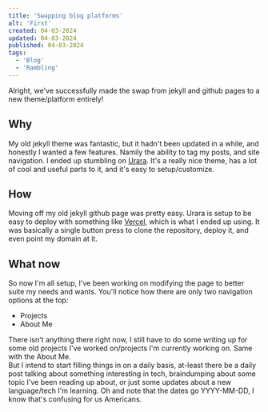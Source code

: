 ```yaml
---
title: 'Swapping blog platforms'
alt: 'First'
created: 04-03-2024
updated: 04-03-2024
published: 04-03-2024
tags:
  - 'Blog'
  - 'Rambling'
---
```


Alright, we've successfully made the swap from jekyll and github pages to a new theme/platform entirely!

## Why

My old jekyll theme was fantastic, but it hadn't been updated in a while, and honestly I wanted a few features.
Namily the ability to tag my posts, and site navigation.
I ended up stumbling on [Urara](https://github.com/importantimport/urara).  It's a really nice theme, has a lot of cool and useful parts to it, and it's easy to setup/customize.

## How

Moving off my old jekyll github page was pretty easy.  Urara is setup to be easy to deploy with something like [Vercel](https://vercel.com), which is what I ended up using.  It was basically a single button press to clone the repository, deploy it, and even point my domain at it.  

## What now
So now I'm all setup, I've been working on modifying the page to better suite my needs and wants.  You'll notice how there are only two navigation options at the top:
- Projects
- About Me

There isn't anything there right now, I still have to do some writing up for some old projects I've worked on/projects I'm currently working on.  Same with the About Me.  
But I intend to start filling things in on a daily basis, at-least there be a daily post talking about something interesting in tech, braindumping about some topic I've been reading up about, or just some updates about a new language/tech I'm learning.  Oh and note that the dates go YYYY-MM-DD, I know that's confusing for us Americans.